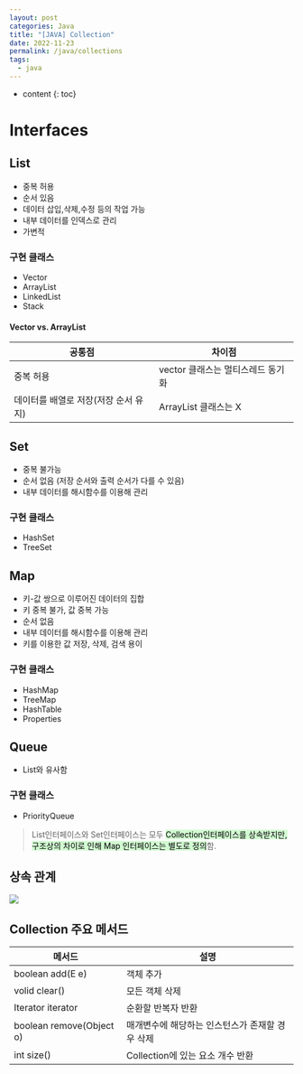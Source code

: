 ```yaml
---
layout: post
categories: Java
title: "[JAVA] Collection"
date: 2022-11-23
permalink: /java/collections
tags:
  - java
---
```

* content
{: toc}






# Interfaces

## List 
- 중복 허용
- 순서 있음
- 데이터 삽입,삭제,수정 등의 작업 가능
- 내부 데이터를 인덱스로 관리
- 가변적

### 구현 클래스
- Vector
- ArrayList
- LinkedList
- Stack

#### Vector vs. ArrayList
| 공통점                   | 차이점                   |
| --------------------- | --------------------- |
| 중복 허용                 | vector 클래스는 멀티스레드 동기화 |
| 데이터를 배열로 저장(저장 순서 유지) | ArrayList 클래스는 X      |

## Set
- 중복 불가능
- 순서 없음 (저장 순서와 출력 순서가 다를 수 있음)
- 내부 데이터를 해시함수를 이용해 관리

### 구현 클래스
- HashSet
- TreeSet

## Map 
- 키-값 쌍으로 이루어진 데이터의 집합
- 키 중복 불가, 값 중복 가능
- 순서 없음
- 내부 데이터를 해시함수를 이용해 관리
- 키를 이용한 값 저장, 삭제, 검색 용이
### 구현 클래스
- HashMap
- TreeMap
- HashTable
- Properties

## Queue
- List와 유사함

### 구현 클래스
- PriorityQueue

> List인터페이스와 Set인터페이스는 모두 <mark style="background: #BBFABBA6;">Collection인터페이스를 상속받지만,
    구조상의 차이로 인해 Map 인터페이스는 별도로 정의</mark>함.



## 상속 관계


![](https://i.imgur.com/a4hsDA0.png)


## Collection 주요 메서드

| 메서드                      | 설명                         |
| ------------------------ | -------------------------- |
| boolean add(E e)         | 객체 추가                      |
| volid clear()            | 모든 객체 삭제                   |
| Iterator<E> iterator     | 순환할 반복자 반환                 |
| boolean remove(Object o) | 매개변수에 해당하는 인스턴스가 존재할 경우 삭제 |
| int size()               | Collection에 있는 요소 개수 반환    |